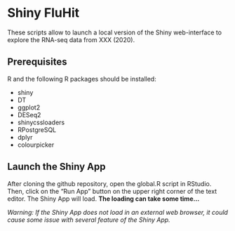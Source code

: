 # Shiny FluHit

These scripts allow to launch a local version of the Shiny web-interface to explore the RNA-seq data from XXX (2020).


## Prerequisites

R and the following R packages should be installed:
* shiny
* DT
* ggplot2
* DESeq2
* shinycssloaders
* RPostgreSQL
* dplyr
* colourpicker


## Launch the Shiny App

After cloning the github repository, open the global.R script in RStudio.
Then, click on the “Run App” button on the upper right corner of the text editor. The Shiny App will load. __The loading can take some time...__

_Warning: If the Shiny App does not load in an external web browser, it could cause some issue with several feature of the Shiny App._

